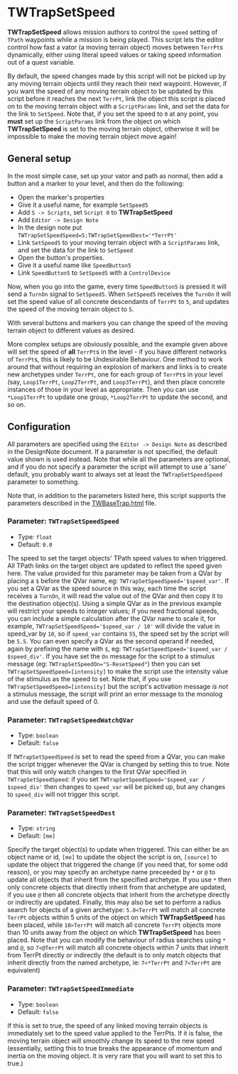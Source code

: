 # TWTrapSetSpeed

**TWTrapSetSpeed** allows mission authors to control the `speed` setting of `TPath`
waypoints while a mission is being played. This script lets the editor
control how fast a vator (a moving terrain object) moves between `TerrPt`s
dynamically, either using literal speed values or taking speed information out
of a quest variable.

By default, the speed changes made by this script will not be picked up by
any moving terrain objects until they reach their next waypoint. However, if
you want the speed of any moving terrain object to be updated by this script
before it reaches the next `TerrPt`, link the object this script is placed on
to the moving terrain object with a `ScriptParams` link, and set the data for
the link to `SetSpeed`. Note that, if you set the speed to `0` at any point,
you **must** set up the `ScriptParams` link from the object on which
**TWTrapSetSpeed** is set to the moving terrain object, otherwise it will be
impossible to make the moving terrain object move again!

## General setup

In the most simple case, set up your vator and path as normal, then add a
button and a marker to your level, and then do the following:

- Open the marker's properties
- Give it a useful name, for example `SetSpeed5`
- Add `S -> Scripts`, set `Script 0` to **TWTrapSetSpeed**
- Add `Editor -> Design Note`
- In the design note put `TWTrapSetSpeedSpeed=5;TWTrapSetSpeedDest='*TerrPt'`
- Link `SetSpeed5` to your moving terrain object with a `ScriptParams` link,
  and set the data for the link to `SetSpeed`
- Open the button's properties.
- Give it a useful name like `SpeedButton5`
- Link `SpeedButton5` to `SetSpeed5` with a `ControlDevice`

Now, when you go into the game, every time `SpeedButton5` is pressed it will
send a `TurnOn` signal to `SetSpeed5`. When `SetSpeed5` receives the `TurnOn`
it will set the speed value of all concrete descendants of `TerrPt` to `5`,
and updates the speed of the moving terrain object to `5`.

With several buttons and markers you can change the speed of the moving
terrain object to different values as desired.

More complex setups are obviously possible, and the example given above will
set the speed of **all** `TerrPt`s in the level - if you have different networks
of `TerrPt`s, this is likely to be Undesirable Behaviour. One method to work
around that without requiring an explosion of markers and links is to create
new archetypes under `TerrPt`, one for each group of `TerrPt`s in your level
(say, `Loop1TerrPt`, `Loop2TerrPt`, and `Loop3TerrPt`), and then place concrete
instances of those in your level as appropriate. Then you can use `*Loop1TerrPt`
to update one group, `*Loop2TerrPt` to update the second, and so on.

## Configuration

All parameters are specified using the `Editor -> Design Note` as described
in the DesignNote document. If a parameter is not specified, the default
value shown is used instead. Note that while all the parameters are optional,
and if you do not specify a parameter the script will attempt to use a 'sane'
default, you probably want to always set at least the `TWTrapSetSpeedSpeed`
parameter to something.

Note that, in addition to the parameters listed here, this script supports the
parameters described in the [TWBaseTrap.html](TWBaseTrap.html) file.

### Parameter: `TWTrapSetSpeedSpeed`
- Type: `float`
- Default: `0.0`

The speed to set the target objects' TPath speed values to when
triggered. All TPath links on the target object are updated to reflect the
speed given here. The value provided for this parameter may be taken from a
QVar by placing a `$` before the QVar name, eg: `TWTrapSetSpeedSpeed='$speed_var'`.
If you set a QVar as the speed source in this way, each time the script
receives a `TurnOn`, it will read the value out of the QVar and then copy it
to the destination object(s). Using a simple QVar as in the previous example
will restrict your speeds to integer values; if you need fractional speeds,
you can include a simple calculation after the QVar name to scale it, for
example, `TWTrapSetSpeedSpeed='$speed_var / 10'` will divide the value in
speed_var by `10`, so if `speed_var` contains `55`, the speed set by the
script will be `5.5`. You can even specify a QVar as the second operand if
needed, again by prefixing the name with `$`, eg:
`TWTrapSetSpeedSpeed='$speed_var / $speed_div'`.  If you have set the `On`
message for the script to a stimulus message (eg: `TWTrapSetSpeedOn="S-ResetSpeed"`)
then you can set `TWTrapSetSpeedSpeed=[intensity]` to make the script use
the intensity value of the stimulus as the speed to set. Note that,
if you use `TWTrapSetSpeedSpeed=[intensity]` but the script's activation
message *is not* a stimulus message, the script will print an error message
to the monolog and use the default speed of 0.


### Parameter: `TWTrapSetSpeedWatchQVar`
- Type: `boolean`
- Default: `false`

If `TWTrapSetSpeedSpeed` is set to read the speed from a QVar, you
can make the script trigger whenever the QVar is changed by setting this to
true. Note that this will only watch changes to the first QVar specified in
`TWTrapSetSpeedSpeed`: if you set `TWTrapSetSpeedSpeed='$speed_var / $speed_div'`
then changes to `speed_var` will be picked up, but any changes to `speed_div`
will not trigger this script.


### Parameter: `TWTrapSetSpeedDest`
- Type: `string`
- Default: `[me]`

Specify the target object(s) to update when triggered. This can either be an
object name or id, `[me]` to update the object the script is on, `[source]`
to update the object that triggered the change (if you need that, for some
odd reason), or you may specify an archetype name preceeded by `*` or `@`
to update all objects that inherit from the specified archetype. If
you use `*` then only concrete objects that directly inherit from that
archetype are updated, if you use `@` then all concrete objects that inherit
from the archetype directly or indirectly are updated. Finally, this may
also be set to perform a radius search for objects of a given archetype:
`5.0<TerrPt` will match all concrete `TerrPt` objects within 5 units of the
object on which **TWTrapSetSpeed** has been placed, while `10>TerrPt` will
match all concrete `TerrPt` objects more than 10 units away from the object
on which **TWTrapSetSpeed** has been placed. Note that you can modify the
behaviour of radius searches using `*` and `@`, so `7<@TerrPt` will match
all concrete objects within 7 units that inherit from TerrPt directly or
indirectly (the default is to only match objects that inherit directly
from the named archetype, ie: `7<*TerrPt` and `7<TerrPt` are equivalent)


### Parameter: `TWTrapSetSpeedImmediate`
- Type: `boolean`
- Default: `false`

If this is set to true, the speed of any linked moving terrain
objects is immediately set to the speed value applied to the TerrPts. If it
is false, the moving terrain object will smoothly change its speed to the new
speed (essentially, setting this to true breaks the appearance of momentum and
inertia on the moving object. It is very rare that you will want to set this
to true.)
